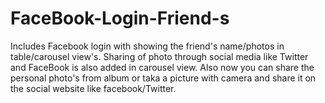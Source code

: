 FaceBook-Login-Friend-s
=======================

Includes Facebook login with showing the friend's name/photos in table/carousel view's. Sharing of photo through social media like Twitter and FaceBook is also added in carousel view.
Also now you can share the personal photo's from album or taka a picture with camera and share it on the social website like facebook/Twitter.
